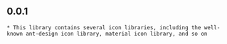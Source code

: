 ## 0.0.1

    * This library contains several icon libraries, including the well-known ant-design icon library, material icon library, and so on
